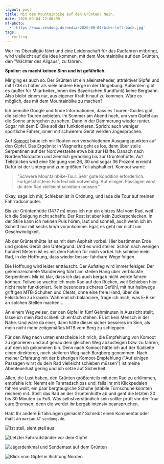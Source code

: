 ```yaml
---
layout: post
title: Mit dem Mountainbike auf den Grünten? Nein.
date: 2020-09-04 12:00:00
mf-photo:
  - 'https://www.sendung.de/media/2020-09-04/bike-left-back.jpg'
tags:
 - cycling
---
```


Wer ins Oberallgäu fährt und eine Leidenschaft für das Radfahren mitbringt, wird vielleicht auf die Idee kommen, mit dem Mountainbike auf den Grünten, den "Wächter des Allgäus", zu fahren.

**Spoiler: es macht keinen Sinn und ist gefährlich.**

Mir ging es auch so. Der Grünten ist ein alleinsteheder, attraktiver Gipfel und mit 1738 m höher als viele andere Berge in der Umgebung. Außerdem gibt es (außer für Mitarbeiter_innen des Bayerischen Rundfunk) keine Bergbahn. Also bleibt einem nur, aus eigener Kraft hinauf zu kommen. Wäre es möglich, das mit dem Mountainbike zu machen?

Ich bemühe Google und finde Informationen, dass es Touren-Guides gibt, die solche Touren anbieten. Im Sommer am Abend hoch, um vom Gipfel aus die Sonne untergehen zu sehen. Dann in der Dämmerung wieder runter. Sogar mit dem E-Bike soll das funktionieren. Sprich: auch weniger sportliche Fahrer_innen mit schwerem Gerät werden angesprochen.

Auf [Komoot](https://www.komoot.de/) baue ich mir Routen von verschiedenen Ausgangspunkten auf den Gipfel. Das Ergebnis: in Wagneritz geht es los, dann über steile Serpentinen auf der Nordwestseite etwa bis zur Hälfte. Danach nach Norden/Nordosten und ziemlich geradlinig bis zur Grüntenhütte. Auf Teilstücken wird eine Steigung von 26, 30 und sogar 36 Prozent erreicht. Dafür ist der Untergrund zum größten Teil alsphaltiert. Komoot warnt:

> "Schwere Mountainbike-Tour. Sehr gute Kondition erforderlich. Fortgeschrittene Fahrtechnik notwendig. Auf einigen Passagen wirst du dein Rad vielleicht schieben müssen."

Okay, sage ich mir, Schieben ist in Ordnung, und lade die Tour auf meinen Fahrradcomputer.

Bis zur Grüntenhütte (1477 m) muss ich nur ein einizes Mal vom Rad, weil ich die Steigung nicht schaffe. Der Rest ist aber kein Zuckerschlecken. In der Stille kann ich meinen Puls hören, laut und schnell, auch wenn ich im Schnitt nur mit sechs km/h vorankomme. Egal, es geht mir nicht um Geschwindigkeit.

Ab der Grüntenhütte ist es mit dem Asphalt vorbei. Hier bestimmen Erde und grobes Geröll den Untergrund. Und es wird steiler. Schon nach wenigen hundert Metern ist es mit dem Fahren für mich vorbei. Ich schiebe mein Rad, in der Hoffnung, dass wieder besser fahrbare Wege folgen.

Die Hoffnung wird leider enttäuscht. Der Aufstieg wird immer felsiger. Der gekennzeichnete Wanderweg führt am steilen Hang über verblockte Serpentinen. Mir ist klar, dass ich das auch bergab nicht werde fahren können. Teilweise wuchte ich mein Rad auf den Rücken, weil Schieben hier nicht mehr funktioniert. Kein besonders sicheres Gefühl, mit nur halbwegs griffigen MTB-Schuhen und Cleats, ohne eine freie Hand, über die Felsstufen zu kraxeln. Während ich balanciere, frage ich mich, was E-Biker an solchen Stellen machen...

An einem Wegweiser, der den Gipfel in fünf Gehminuten in Aussicht stellt, lasse ich mein Rad schließlich einfach stehen. Es ist kein Mensch in der Nähe. Und wäre da einer, dann hätte dieser sicher besseres im Sinn, als mein nicht mehr zeitgemäßes MTB vom Berg zu schleppen.

Für den Weg nach unten entscheide ich mich, die Empfehlung von Komoot zu ignorieren und auf genau dem gleichen Weg abzusteigen bzw. zu fahren, auf dem ich gekommen bin. Denn nach Komoot hätte ich auf der Südseite einen direkteren, noch steileren Weg nach Burgberg genommen. Nach meiner Erfahrung mit der bisherigen Komoot-Empfehlung ("Auf einigen Passagen wirst du dein Rad vielleicht schieben müssen") ist meine Abenteuerlust gering und ich setze auf Sicherheit.

Allen, die Lust haben, den Grünten größtenteils mit dem Rad zu erklimmen, empfehle ich: Nehmt ein Fahrradschloss und, falls ihr mit Klickpedalen fahren wollt, ein paar bergtaugliche Schuhe (stabile Turnschuhe könnten reichen) mit. Stellt das Rad an der Grüntenhütte ab und geht die letzten 20 bis 30 Minuten zu Fuß. Was selbstverständlich sein sollte: prüft vor der Tour eure Bremsen, denn die werdet ihr bergab intensiv beanspruchen.

Habt Ihr andere Erfahrungen gemacht? Schreibt einen Kommentar oder mailt an `marian` `AT` `sendung.de`.

![Ist steil, sieht steil aus](https://www.sendung.de/media/2020-09-04/steep.jpg)

![Letzter Fahrradständer vor dem Gipfel](https://www.sendung.de/media/2020-09-04/bike-left-back.jpg)

![Jägerdenkmal und Sendemast auf dem Grünten](https://www.sendung.de/media/2020-09-04/jaegerdenkmal.jpg)

![Blick vom Gipfel in Richtung Norden](https://www.sendung.de/media/2020-09-04/look-down-north.jpg)
